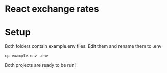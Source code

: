 # React exchange rates

# Setup
Both folders contain example.env files. Edit them and rename them to .env
```
cp example.env .env
```
Both projects are ready to be run!

